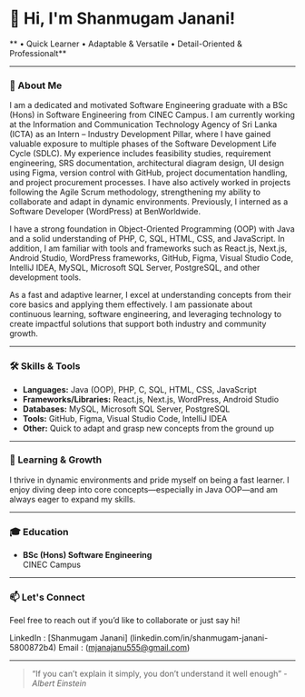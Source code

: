 # 👋 Hi, I'm Shanmugam Janani!

** • Quick Learner • Adaptable & Versatile • Detail-Oriented & Professionalt**

---

### 💼 About Me

I am a dedicated and motivated Software Engineering graduate with a BSc (Hons) in Software Engineering from CINEC Campus. I am currently working at the Information and Communication Technology Agency of Sri Lanka (ICTA) as an Intern – Industry Development Pillar, where I have gained valuable exposure to multiple phases of the Software Development Life Cycle (SDLC). My experience includes feasibility studies, requirement engineering, SRS documentation, architectural diagram design, UI design using Figma, version control with GitHub, project documentation handling, and project procurement processes. I have also actively worked in projects following the Agile Scrum methodology, strengthening my ability to collaborate and adapt in dynamic environments. Previously, I interned as a Software Developer (WordPress) at BenWorldwide.

I have a strong foundation in Object-Oriented Programming (OOP) with Java and a solid understanding of PHP, C, SQL, HTML, CSS, and JavaScript. In addition, I am familiar with tools and frameworks such as React.js, Next.js, Android Studio, WordPress frameworks, GitHub, Figma, Visual Studio Code, IntelliJ IDEA, MySQL, Microsoft SQL Server, PostgreSQL, and other development tools.

As a fast and adaptive learner, I excel at understanding concepts from their core basics and applying them effectively. I am passionate about continuous learning, software engineering, and leveraging technology to create impactful solutions that support both industry and community growth.

---

### 🛠️ Skills & Tools

- **Languages:** Java (OOP), PHP, C, SQL, HTML, CSS, JavaScript
- **Frameworks/Libraries:** React.js, Next.js, WordPress, Android Studio
- **Databases:** MySQL, Microsoft SQL Server, PostgreSQL
- **Tools:** GitHub, Figma, Visual Studio Code, IntelliJ IDEA
- **Other:** Quick to adapt and grasp new concepts from the ground up

---

### 🚀 Learning & Growth

I thrive in dynamic environments and pride myself on being a fast learner. I enjoy diving deep into core concepts—especially in Java OOP—and am always eager to expand my skills.

---

### 🎓 Education

- **BSc (Hons) Software Engineering**  
  CINEC Campus

---

### 📫 Let's Connect

Feel free to reach out if you’d like to collaborate or just say hi!

LinkedIn : [Shanmugam Janani] (linkedin.com/in/shanmugam-janani-5800872b4)
Email : (mjanajanu555@gmail.com)

---

> “If you can’t explain it simply, you don’t understand it well enough”
>   *-Albert Einstein*
